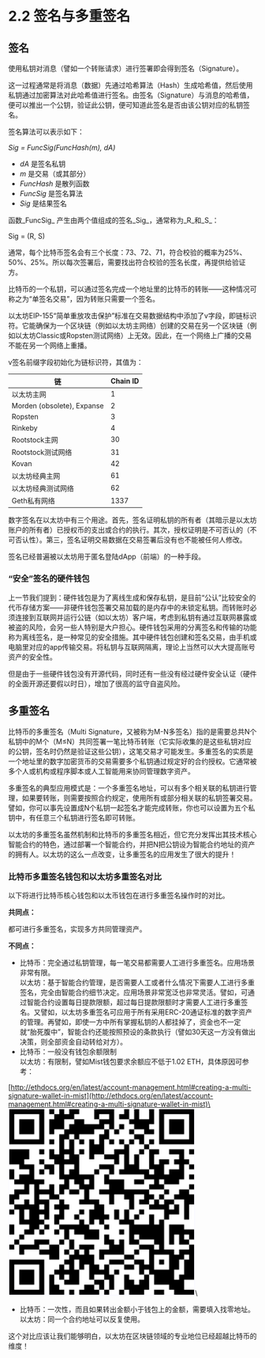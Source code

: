 # 2.2 签名与多重签名

## 签名

使用私钥对消息（譬如一个转账请求）进行签署即会得到签名（Signature）。

这一过程通常是将消息（数据）先通过哈希算法（Hash）生成哈希值，然后使用私钥通过加密算法对此哈希值进行签名。由签名（Signature）与消息的哈希值，便可以推出一个公钥，验证此公钥，便可知道此签名是否由该公钥对应的私钥签名。

签名算法可以表示如下：

_Sig = FuncSig(FuncHash(m), dA)_

* _dA_ 是签名私钥
* _m_ 是交易（或其部分）
* _FuncHash_ 是散列函数
* _FuncSig_ 是签名算法
* _Sig_ 是结果签名

函数\_FuncSig\_ 产生由两个值组成的签名\_Sig\_，通常称为\_R\_和\_S\_：

Sig = (R, S)

通常，每个比特币签名会有三个长度：73、72、71，符合校验的概率为25%、50%、25%。所以每次签署后，需要找出符合校验的签名长度，再提供给验证方。

比特币的一个私钥，可以通过签名完成一个地址里的比特币的转账——这种情况可称之为“单签名交易”，因为转账只需要一个签名。

以太坊EIP-155“简单重放攻击保护”标准在交易数据结构中添加了v字段，即链标识符。它能确保为一个区块链（例如以太坊主网络）创建的交易在另一个区块链（例如以太坊Classic或Ropsten测试网络）上无效。因此，在一个网络上广播的交易不能在另一个网络上重播。

v签名前缀字段初始化为链标识符，其值为：

| **链**                      | **Chain ID** |
| -------------------------- | ------------ |
| 以太坊主网                      | 1            |
| Morden (obsolete), Expanse | 2            |
| Ropsten                    | 3            |
| Rinkeby                    | 4            |
| Rootstock主网                | 30           |
| Rootstock测试网络              | 31           |
| Kovan                      | 42           |
| 以太坊经典主网                    | 61           |
| 以太坊经典测试网络                  | 62           |
| Geth私有网络                   | 1337         |

数字签名在以太坊中有三个用途。首先，签名证明私钥的所有者（其暗示是以太坊账户的所有者）已授权币的支出或合约的执行。其次，授权证明是不可否认的（不可否认性）。第三，签名证明交易数据在交易签署后没有也不能被任何人修改。

签名已经普遍被以太坊用于匿名登陆dApp（前端）的一种手段。

### “安全”签名的硬件钱包

上一节我们提到：硬件钱包是为了离线生成和保存私钥，是目前“公认”比较安全的代币存储方案——非硬件钱包签署交易加载的是内存中的未锁定私钥。而转账时必须连接到互联网并运行公链（如以太坊）客户端，考虑到私钥有通过互联网暴露或被盗的风险，会另一些人特别是大户担心。硬件钱包采用的分离签名和传输的功能称为离线签名，是一种常见的安全措施。其中硬件钱包创建和签名交易，由手机或电脑里对应的app传输交易。将私钥与互联网隔离，理论上当然可以大大提高账号资产的安全性。

但是由于一些硬件钱包没有开源代码，同时还有一些没有经过硬件安全认证（硬件的全面开源还要假以时日），增加了很高的监守自盗风险。

## 多重签名

比特币的多重签名（Multi Signature，又被称为M-N多签名）指的是需要总共N个私钥中的M个（M≤N）共同签署一笔比特币转账（它实际收集的是这些私钥对应的公钥，签名时仍然是验证这些公钥），这笔交易才可能发生。多重签名的实质是一个地址里的数字加密货币的交易需要多个私钥通过规定好的合约授权。它通常被多个人或机构或程序脚本或人工智能用来协同管理数字资产。

多重签名的典型应用模式是：一个多重签名地址，可以有多个相关联的私钥进行管理，如果要转账，则需要按照合约规定，使用所有或部分相关联的私钥签署交易。譬如，你可以事先设置成N个私钥一起签名才能完成转账，你也可以设置为五个私钥中，有任意三个私钥进行签名即可转账。

以太坊的多重签名虽然机制和比特币的多重签名相近，但它充分发挥出其技术核心智能合约的特色，通过部署一个智能合约，并把N把公钥设为智能合约地址的资产的拥有人。以太坊的这么一点改变，让多重签名的应用发生了很大的提升！

### 比特币多重签名钱包和以太坊多重签名对比

以下将进行比特币核心钱包和以太币钱包在进行多重签名操作时的对比。

**共同点：**

都可进行多重签名，实现多方共同管理资产。

**不同点：**

* 比特币：完全通过私钥管理，每一笔交易都需要人工进行多重签名。应用场景非常有限。\
  以太坊：基于智能合约管理，是否需要人工或者什么情况下需要人工进行多重签名，完全由智能合约细节决定。应用场景非常宽泛也非常灵活。譬如，可通过智能合约设置每日提款限额，超过每日提款限额时才需要人工进行多重签名。又譬如，以太坊多重签名可应用于所有采用ERC-20通证标准的数字资产的管理。再譬如，即使一方中所有掌握私钥的人都挂掉了，资金也不一定就“胎死腹中”，智能合约还能按照预设的条款执行（譬如30天这一方没有做出决策，则全部资金自动转给对方）。
* 比特币：一般没有钱包余额限制\
  以太坊：有限制，譬如Mist钱包要求余额应不低于1.02 ETH，具体原因可参考：

[http://ethdocs.org/en/latest/account-management.html#creating-a-multi-signature-wallet-in-mist](http://ethdocs.org/en/latest/account-management.html#creating-a-multi-signature-wallet-in-mist)\
![](<../.gitbook/assets/0 (11).png>)\\

* 比特币：一次性，而且如果转出金额小于钱包上的金额，需要填入找零地址。\
  以太坊：同一个合约地址可以反复使用。

这个对比应该让我们能够明白，以太坊在区块链领域的专业地位已经超越比特币的维度！

